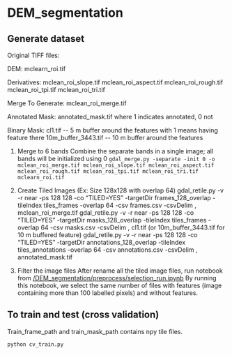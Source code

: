 # DEM_segmentation

## Generate dataset
  Original TIFF files: 

  DEM:
    mclearn_roi.tif

  Derivatives:
    mclean_roi_slope.tif 
    mclean_roi_aspect.tif 
    mclean_roi_rough.tif 
    mclean_roi_tpi.tif 
    mclean_roi_tri.tif
  

  Merge To Generate:
    mclean_roi_merge.tif 

  Annotated Mask:
    annotated_mask.tif where 1 indicates annotated, 0 not

  Binary Mask:
    cl1.tif -- 5 m buffer around the features  with 1 means having feature there
    10m_buffer_3443.tif -- 10 m buffer around the features 

  
1.  Merge to 6 bands 
Combine the separate bands in a single image;  all bands will be initialized using 0 
```gdal_merge.py -separate -init 0 -o mclean_roi_merge.tif mclean_roi_slope.tif mclean_roi_aspect.tif mclean_roi_rough.tif mclean_roi_tpi.tif mclean_roi_tri.tif mclearn_roi.tif```

2. Create Tiled Images (Ex: Size 128x128 with overlap 64)
gdal_retile.py -v -r near -ps 128 128 -co “TILED=YES”  -targetDir frames_128_overlap  -tileIndex  tiles_frames  -overlap 64     -csv frames.csv  -csvDelim ,  mclean_roi_merge.tif 
gdal_retile.py -v -r near -ps 128 128 -co “TILED=YES”  -targetDir masks_128_overlap  -tileIndex  tiles_frames  -overlap 64     -csv masks.csv  -csvDelim ,  cl1.tif 
(or  10m_buffer_3443.tif for 10 m buffered feature)
gdal_retile.py -v -r near -ps 128 128 -co “TILED=YES”  -targetDir annotations_128_overlap  -tileIndex  tiles_annotations  -overlap 64     -csv annotations.csv  -csvDelim ,  annotated_mask.tif 

3. Filter the image files
After rename all the tiled image files, run notebook from [/DEM_segmentation/preprocess/selection_run.ipynb](https://github.com/fffibonacci/DEM_segmentation/blob/master/preprocess/selection_run.ipynb)
By running this notebook, we select the same number of files with features (image containing more than 100 labelled pixels) and without features.


## To train and test (cross validation)
Train_frame_path and train_mask_path contains npy tile files.

```python cv_train.py```
